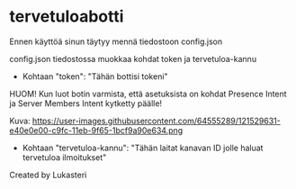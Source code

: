 # tervetuloabotti


Ennen käyttöä sinun täytyy mennä tiedostoon config.json

config.json tiedostossa muokkaa kohdat token ja tervetuloa-kannu

- Kohtaan "token": "Tähän bottisi tokeni"

HUOM! Kun luot botin varmista, että asetuksista on kohdat Presence Intent ja Server Members Intent kytketty päälle!

Kuva: https://user-images.githubusercontent.com/64555289/121529631-e40e0e00-c9fc-11eb-9f65-1bcf9a90e634.png

- Kohtaan "tervetuloa-kannu": "Tähän laitat kanavan ID jolle haluat tervetuloa ilmoitukset"

Created by Lukasteri
